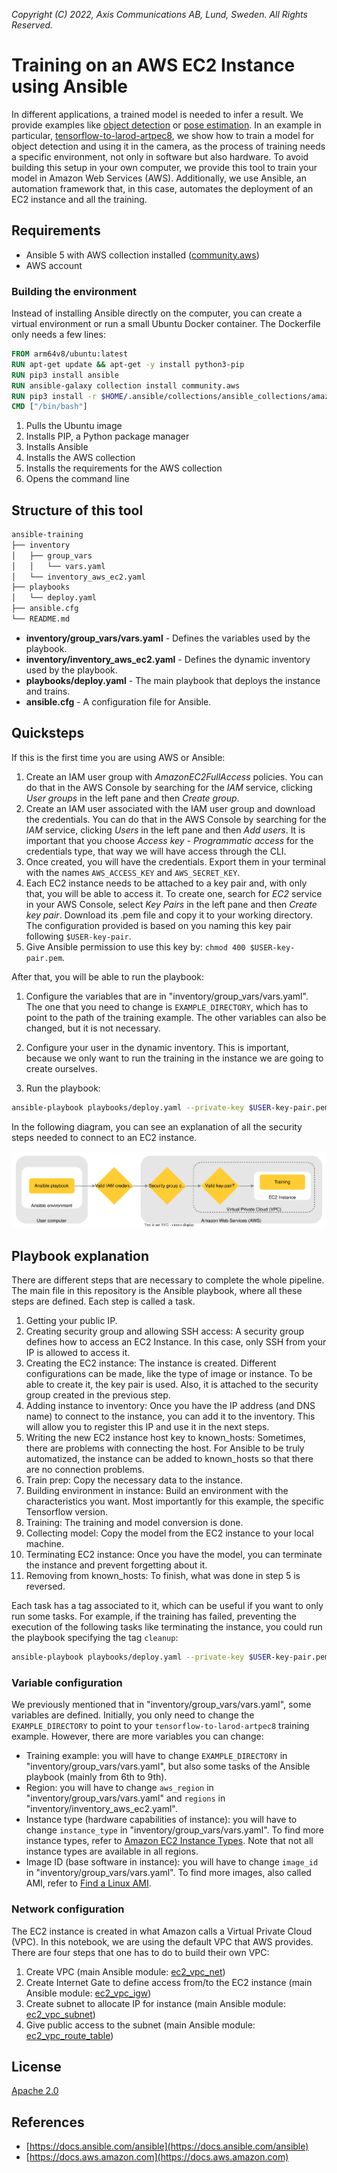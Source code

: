 *Copyright (C) 2022, Axis Communications AB, Lund, Sweden. All Rights Reserved.*

# Training on an AWS EC2 Instance using Ansible

In different applications, a trained model is needed to infer a result. We provide examples like [object detection](https://github.com/AxisCommunications/acap-native-sdk-examples/tree/master/object-detection) or [pose estimation](https://github.com/AxisCommunications/acap-computer-vision-sdk-examples/tree/master/pose-estimator-with-flask). In an example in particular, [tensorflow-to-larod-artpec8](https://github.com/AxisCommunications/acap-native-sdk-examples/tree/master/tensorflow-to-larod-artpec8), we show how to train a model for object detection and using it in the camera, as the process of training needs a specific environment, not only in software but also hardware. To avoid building this setup in your own computer, we provide this tool to train your model in Amazon Web Services (AWS). Additionally, we use Ansible, an automation framework that, in this case, automates the deployment of an EC2 instance and all the training.

## Requirements

- Ansible 5 with AWS collection installed ([community.aws](https://docs.ansible.com/ansible/latest/collections/community/aws/index.html))
- AWS account

### Building the environment

Instead of installing Ansible directly on the computer, you can create a virtual environment or run a small Ubuntu Docker container. The Dockerfile only needs a few lines:

```dockerfile
FROM arm64v8/ubuntu:latest
RUN apt-get update && apt-get -y install python3-pip
RUN pip3 install ansible
RUN ansible-galaxy collection install community.aws
RUN pip3 install -r $HOME/.ansible/collections/ansible_collections/amazon/aws/requirements.txt
CMD ["/bin/bash"]
```

1. Pulls the Ubuntu image
2. Installs PIP, a Python package manager
3. Installs Ansible
4. Installs the AWS collection
5. Installs the requirements for the AWS collection
6. Opens the command line

## Structure of this tool

```sh
ansible-training
├── inventory
│   ├── group_vars
│   │   └── vars.yaml
│   └── inventory_aws_ec2.yaml
├── playbooks
│   └── deploy.yaml
├── ansible.cfg
└── README.md
```

- **inventory/group_vars/vars.yaml** - Defines the variables used by the playbook.
- **inventory/inventory_aws_ec2.yaml** - Defines the dynamic inventory used by the playbook.
- **playbooks/deploy.yaml** - The main playbook that deploys the instance and trains.
- **ansible.cfg** - A configuration file for Ansible.

## Quicksteps

If this is the first time you are using AWS or Ansible:

1. Create an IAM user group with *AmazonEC2FullAccess* policies. You can do that in the AWS Console by searching for the *IAM* service, clicking *User groups* in the left pane and then *Create group*.
2. Create an IAM user associated with the IAM user group and download the credentials. You can do that in the AWS Console by searching for the *IAM* service, clicking *Users* in the left pane and then *Add users*. It is important that you choose *Access key - Programmatic access* for the credentials type, that way we will have access through the CLI.
3. Once created, you will have the credentials. Export them in your terminal with the names `AWS_ACCESS_KEY` and `AWS_SECRET_KEY`.
4. Each EC2 instance needs to be attached to a key pair and, with only that, you will be able to access it. To create one, search for *EC2* service in your AWS Console, select *Key Pairs* in the left pane and then *Create key pair*. Download its .pem file and copy it to your working directory. The configuration provided is based on you naming this key pair following `$USER-key-pair`.
5. Give Ansible permission to use this key by: `chmod 400 $USER-key-pair.pem`.

After that, you will be able to run the playbook:

1. Configure the variables that are in "inventory/group_vars/vars.yaml". The one that you need to change is `EXAMPLE_DIRECTORY`, which has to point to the path of the training example. The other variables can also be changed, but it is not necessary.

2. Configure your user in the dynamic inventory. This is important, because we only want to run the training in the instance we are going to create ourselves.

3. Run the playbook:

```sh
ansible-playbook playbooks/deploy.yaml --private-key $USER-key-pair.pem
```

In the following diagram, you can see an explanation of all the security steps needed to connect to an EC2 instance.

![Security diagram](data/security_diagram.svg)

## Playbook explanation

There are different steps that are necessary to complete the whole pipeline. The main file in this repository is the Ansible playbook, where all these steps are defined. Each step is called a task.

1. Getting your public IP.
2. Creating security group and allowing SSH access:
A security group defines how to access an EC2 Instance. In this case, only SSH from your IP is allowed to access it.
3. Creating the EC2 instance:
The instance is created. Different configurations can be made, like the type of image or instance. To be able to create it, the key pair is used. Also, it is attached to the security group created in the previous step.
4. Adding instance to inventory:
Once you have the IP address (and DNS name) to connect to the instance, you can add it to the inventory. This will allow you to register this IP and use it in the next steps.
5. Writing the new EC2 instance host key to known_hosts:
Sometimes, there are problems with connecting the host. For Ansible to be truly automatized, the instance can be added to known_hosts so that there are no connection problems.
6. Train prep:
Copy the necessary data to the instance.
7. Building environment in instance:
Build an environment with the characteristics you want. Most importantly for this example, the specific Tensorflow version.
8. Training:
The training and model conversion is done.
9. Collecting model:
Copy the model from the EC2 instance to your local machine.
10. Terminating EC2 instance:
Once you have the model, you can terminate the instance and prevent forgetting about it.
11. Removing from known_hosts:
To finish, what was done in step 5 is reversed.

Each task has a tag associated to it, which can be useful if you want to only run some tasks. For example, if the training has failed, preventing the execution of the following tasks like terminating the instance, you could run the playbook specifying the tag `cleanup`:

```sh
ansible-playbook playbooks/deploy.yaml --private-key $USER-key-pair.pem --tags cleanup
```

### Variable configuration

We previously mentioned that in "inventory/group_vars/vars.yaml", some variables are defined. Initially, you only need to change the `EXAMPLE_DIRECTORY` to point to your `tensorflow-to-larod-artpec8` training example. However, there are more variables you can change:

- Training example: you will have to change `EXAMPLE_DIRECTORY` in "inventory/group_vars/vars.yaml", but also some tasks of the Ansible playbook (mainly from 6th to 9th).
- Region: you will have to change `aws_region` in "inventory/group_vars/vars.yaml" and `regions` in "inventory/inventory_aws_ec2.yaml".
- Instance type (hardware capabilities of instance): you will have to change `instance_type` in "inventory/group_vars/vars.yaml". To find more instance types, refer to [Amazon EC2 Instance Types](https://aws.amazon.com/ec2/instance-types/?trk=4b76a70e-625f-48c4-b90e-cc5a1eadff15&sc_channel=ps&sc_campaign=acquisition&sc_medium=ACQ-P%7CPS-GO%7CBrand%7CDesktop%7CSU%7CCompute%7CEC2%7CND%7CEN%7CText%7CEU&s_kwcid=AL!4422!3!536323179528!e!!g!!amazon%20ec2%20instance%20types&ef_id=Cj0KCQjwg_iTBhDrARIsAD3Ib5j_-NBHj82QOZoGDnI2pI9-waNVacN1pBBBAkRV9SZ-96om0N-7E6AaAm4IEALw_wcB:G:s&s_kwcid=AL!4422!3!536323179528!e!!g!!amazon%20ec2%20instance%20types). Note that not all instance types are available in all regions.
- Image ID (base software in instance): you will have to change `image_id` in "inventory/group_vars/vars.yaml". To find more images, also called AMI, refer to [Find a Linux AMI](https://docs.aws.amazon.com/AWSEC2/latest/UserGuide/finding-an-ami.html).

### Network configuration

The EC2 instance is created in what Amazon calls a Virtual Private Cloud (VPC). In this notebook, we are using the default VPC that AWS provides. There are four steps that one has to do to build their own VPC:

1. Create VPC (main Ansible module: [ec2_vpc_net](https://docs.ansible.com/ansible/latest/collections/amazon/aws/ec2_vpc_net_module.html))
2. Create Internet Gate to define access from/to the EC2 instance (main Ansible module: [ec2_vpc_igw](https://docs.ansible.com/ansible/latest/collections/community/aws/ec2_vpc_igw_module.html))
3. Create subnet to allocate IP for instance (main Ansible module: [ec2_vpc_subnet](https://docs.ansible.com/ansible/latest/collections/amazon/aws/ec2_vpc_subnet_module.html))
4. Give public access to the subnet (main Ansible module: [ec2_vpc_route_table](https://docs.ansible.com/ansible/latest/collections/amazon/aws/ec2_vpc_route_table_module.html))

## License

[Apache 2.0](../LICENSE)

## References

- [https://docs.ansible.com/ansible](https://docs.ansible.com/ansible)
- [https://docs.aws.amazon.com](https://docs.aws.amazon.com)
